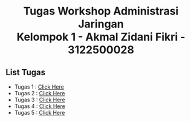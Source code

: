 <h1 style="text-align:center;">Tugas Workshop Administrasi Jaringan <br>Kelompok 1 - Akmal Zidani Fikri - 3122500028</h1>

## List Tugas

- Tugas 1 : [Click Here](https://github.com/bagusbimo23/SysAdmin-3122500028/blob/main/Tugas1.md)
- Tugas 2 : [Click Here](https://github.com/bagusbimo23/SysAdmin-3122500028/blob/main/Tugas2.md)
- Tugas 3 : [Click Here](https://github.com/bagusbimo23/SysAdmin-3122500028/blob/main/Tugas3.md)
- Tugas 4 : [Click Here](https://github.com/bagusbimo23/SysAdmin-3122500028/blob/main/Tugas4.md)
- Tugas 5 : [Click Here](https://github.com/bagusbimo23/SysAdmin-3122500028/blob/main/Tugas5.md)

##
